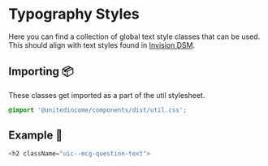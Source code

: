 # Typography Styles

Here you can find a collection of global text style classes that can be used. This should align with text styles found in [Invision DSM](https://projects.invisionapp.com/dsm/united-income-design-system/united-income-brand/folder/typeStyles/5c10d1eb8f469300123befdf).

## Importing 📦

These classes get imported as a part of the util stylesheet.

```scss
@import '@unitedincome/components/dist/util.css';
```

## Example 🚀

```javascript
<h2 className="uic--mcg-question-text">
```
